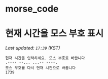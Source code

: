 # morse_code
# 현재 시간을 모스 부호 표시
<!-- MORSE_TIME_START -->
_Last updated: `17:39` (KST)_

```
현재 시간을 입력하세요. 모스 부호로 바꿉니다
.---- --... ...-- ----.
모스 부호를 다시 현재 시간으로 바꿉니다
1739
```
<!-- MORSE_TIME_END -->
